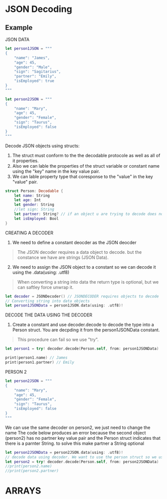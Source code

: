 # JSON Decoding
 
## Example 

JSON DATA

``` swift
let person1JSON = """
{
    "name": "James",
    "age": 45,
    "gender": "Male",
    "sign": "Sagitarius",
    "partner": "Emily",
    "isEmployed": true
}
"""

let person2JSON = """
{
    "name": "Mary",
    "age": 45,
    "gender": "Female",
    "sign": "Taurus",
    "isEmployed": false
}
"""
```
 Decode JSON objects using structs: 
1. The struct must conform to the the decodable protocole as well as all of it properties. 
2. Also we can lable the properties of the struct variable or constant name using the "key" name in the key value pair.
3. We can lable property type that coresponse to the "value" in the key "value" pair. 

``` swift
struct Person: Decodable {
    let name: String
    let age: Int
    let gender: String
    //let sign: String
    let partner: String? // if an object u are trying to decode does not have a property just make it an optional.
    let isEmployed: Bool
}

```

CREATING A DECODER 
1. We need to define a constant deocder as the JSON deocder 
> The JSON decoder requires a data object to decode. but the constance we have are strings (JSON Data). 
2. We need to assign the JSON object to a constant so we can decode it using the .data(using: .utf8)
> When converting a string into data the return type is optional, but we can saftley force unwrap it.
 
``` swift
let decoder = JSONDecoder() // JSONDECODER requires objects to decode
// Converting string into data objects
let person1JSONData = person1JSON.data(using: .utf8)!
```
DECODE THE DATA USING THE DECODER
1. Create a constant and use decoder.decode to decode the type into a Person struct. You are decpding it from the person1JSONData constant.
> This procedure can fail so we use "try".

``` swift
let person1 = try! decoder.decode(Person.self, from: person1JSONData)

print(person1.name) // James
print(person1.partner) // Emily

```

PERSON 2 

``` swift
let person2JSON = """
{
    "name": "Mary",
    "age": 45,
    "gender": "Female",
    "sign": "Taurus",
    "isEmployed": false
}
"""
```

We can use the same decoder on person2, we just need to change the name
The code below produces an error because the second object (person2) has no partner key value pair and the Person struct indicates that there is a parnter String. to solve this make partner a String optional

``` swift
let person2JSONData = person2JSON.data(using: .utf8)!
// decode data using decoder. We want to use the person struct so we use Person.self
let person2 = try! decoder.decode(Person.self, from: person2JSONData)
//print(person2.name)
//print(person2.partner)

```

# ARRAYS










